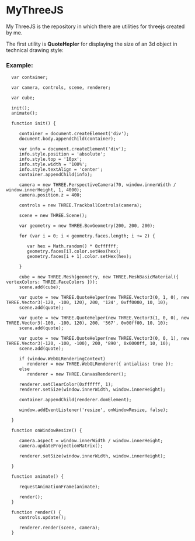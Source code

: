 MyThreeJS
=========

My ThreeJS is the repository in which there are utilities for threejs created by me. 

The first utility is <b>QuoteHepler</b> for displaying the size of an 3d object in technical drawing style:


<h3>Example:</h3>


      var container;

      var camera, controls, scene, renderer;

      var cube;

      init();
      animate();

      function init() {

         container = document.createElement('div');
         document.body.appendChild(container);

         var info = document.createElement('div');
         info.style.position = 'absolute';
         info.style.top = '10px';
         info.style.width = '100%';
         info.style.textAlign = 'center';
         container.appendChild(info);

         camera = new THREE.PerspectiveCamera(70, window.innerWidth / window.innerHeight, 1, 4000);
         camera.position.z = 400;

         controls = new THREE.TrackballControls(camera);

         scene = new THREE.Scene();

         var geometry = new THREE.BoxGeometry(200, 200, 200);

         for (var i = 0; i < geometry.faces.length; i += 2) {

            var hex = Math.random() * 0xffffff;
            geometry.faces[i].color.setHex(hex);
            geometry.faces[i + 1].color.setHex(hex);

         }

         cube = new THREE.Mesh(geometry, new THREE.MeshBasicMaterial({ vertexColors: THREE.FaceColors }));
         scene.add(cube);

         var quote = new THREE.QuoteHelper(new THREE.Vector3(0, 1, 0), new THREE.Vector3(-120, -100, 120), 200, '124', 0xff0000, 10, 10);
         scene.add(quote);

         var quote = new THREE.QuoteHelper(new THREE.Vector3(1, 0, 0), new THREE.Vector3(-100, -100, 120), 200, '567', 0x00ff00, 10, 10);
         scene.add(quote);

         var quote = new THREE.QuoteHelper(new THREE.Vector3(0, 0, 1), new THREE.Vector3(-120, -100, -100), 200, '890', 0x0000ff, 10, 10);
         scene.add(quote);

         if (window.WebGLRenderingContext)
            renderer = new THREE.WebGLRenderer({ antialias: true });
         else
            renderer = new THREE.CanvasRenderer();

         renderer.setClearColor(0xffffff, 1);
         renderer.setSize(window.innerWidth, window.innerHeight);

         container.appendChild(renderer.domElement);

         window.addEventListener('resize', onWindowResize, false);

      }

      function onWindowResize() {

         camera.aspect = window.innerWidth / window.innerHeight;
         camera.updateProjectionMatrix();

         renderer.setSize(window.innerWidth, window.innerHeight);

      }

      function animate() {

         requestAnimationFrame(animate);

         render();
      }

      function render() {
         controls.update();

         renderer.render(scene, camera);
      }


